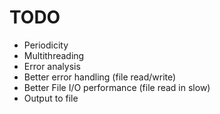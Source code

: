 TODO
====
- Periodicity
- Multithreading
- Error analysis
- Better error handling (file read/write)
- Better File I/O performance (file read in slow)
- Output to file
